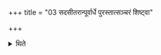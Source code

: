 +++
title = "03 सदसीतरान्पूर्वार्धे पुरस्तात्सञ्चरं शिष्ट्वा"

+++

<details><summary>थिते</summary>

सदसीतरान्पूर्वार्धे पुरस्तात्सञ्चरं शिष्ट्वा ३
</details>
